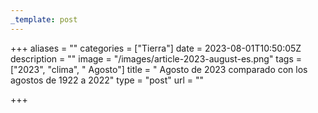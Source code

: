 ```yaml
---
_template: post
---
```


+++
aliases = ""
categories = ["Tierra"]
date = 2023-08-01T10:50:05Z
description = ""
image = "/images/article-2023-august-es.png"
tags = ["2023", "clima", " Agosto"]
title = " Agosto de 2023 comparado con los agostos de 1922 a 2022"
type = "post"
url = ""

+++

